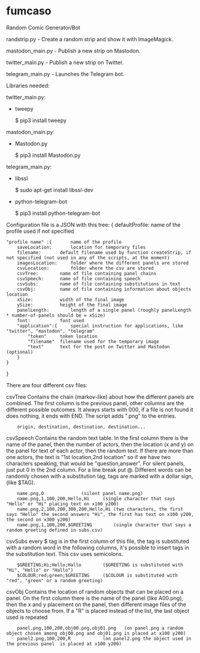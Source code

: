 # fumcaso
Random Comic Generator/Bot

randstrip.py - Create a random strip and show it with ImageMagick.

mastodon_main.py - Publish a new strip on Mastodon.

twitter_main.py - Publish a new strip on Twitter.

telegram_main.py - Launches the Telegram bot.


Libraries needed: 

twitter_main.py: 
- tweepy

  $ pip3 install tweepy

mastodon_main.py:
- Mastodon.py

  $ pip3 install Mastodon.py
  
telegram_main.py:
- libssl

  $ sudo apt-get install libssl-dev

- python-telegram-bot 

  $ pip3 install python-telegram-bot

Configuration file is a JSON with this tree:
{
	defaultProfile: 		name of the profile used if not specified

	"profile name" :{		name of the profile
		saveLocation: 		location for temporary files
		filename:		default filename used by function createStrip, if not specified (not used in any of the scripts, at the moment)
		imagesLocation:		folder where the different panels are stored
		csvLocation:		folder where the csv are stored
		csvTree:		name of file containing panel chains
		csvSpeech:		name of file containing speech
		csvSubs:		name of file containing substitutions in text
		csvObj:			name of file containing information about objects location
		xSize:			width of the final image
		ySize:			height of the final image
		panelLength:		length of a single panel (roughly panelLength * number-of-panels should be = xSize)
		font:			font used
		"application":{ 	special instruction for applications, like "twitter", "mastodon", "telegram"
			"token"		token location
			"filename"	filename used for the temporary image
			"text"		text for the post on Twitter and Mastodon (optional)
		}
	}
}

There are four different csv files:

csvTree		Contains the chain (markov-like) about how the different panels are combined. The first column is the previous panel, other columns are the different possible outcomes.
		It always starts with 000, if a file is not found it does nothing, it ends with END.
		The script adds ".png" to the entries.
		
		origin,	destination, destination, destination...

csvSpeech	Contains the random text table. In the first column there is the name of the panel, then the number of actors, then the location (x and y) on the panel
		for text of each actor, then the random text. If there are more than one actors, the text is "1st location,2nd location" so if we have two
		characters speaking, that would be "question,answer". For silent panels, just put 0 in the 2nd column. For a line break put @. Different
	 	words can be randomly chosen with a substitution tag, tags are marked with a dollar sign, (like $TAG).
		
		name.png,0 				(silent panel name.png)
		name.png,1,100,200,Hello,Hi		(single character that says "Hello" or "Hi" placing text on x100 y200)
		name.png,2,100,200,300,200,Hello,Hi	(two characters, the first says "Hello" the second answers "Hi", the first has text on x100 y200, the second on x300 y200)
		name.png,1,100,200,$GREETING		(single character that says a random greeting defined in subs.csv)

csvSubs	every $ tag is in the first column of this file, the tag is substituted with a random word in the following columns, it's possible to insert
		tags in the substitution text. This csv uses semicolons.
		
		$GREETING;Hi;Hello;Hallo		($GREETING is substituted with "Hi", "Hello" or "Hallo")
		$COLOUR;red;green;$GREETING		($COLOUR is substituted with "red", "green" or a random greeting)

csvObj		Contains the location of random objects that can be placed on a panel. On the first column there is the name of the panel (like A00.png), then the x
		and y placement on the panel, then different image files of the objects to choose from. If a "R" is placed instead of the list,
		the last object used is repeated
		
		panel.png,100,200,obj00.png,obj01.png	(on panel.png a random object chosen among obj00.png and obj01.png is placed at x100 y200)
		panel2.png,100,200,R			(on panel2.png the object used in the previous panel  is placed at x100 y200)
